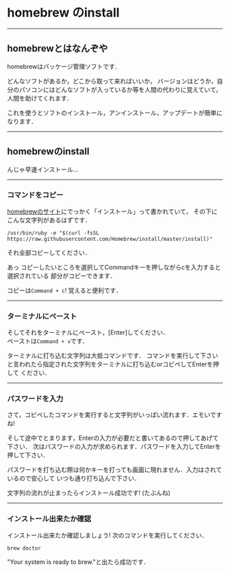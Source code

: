 # homebrew のinstall

---

## homebrewとはなんぞや

homebrewはパッケージ管理ソフトです．  

どんなソフトがあるか，どこから取って来ればいいか，
バージョンはどうか，自分のパソコンにはどんなソフトが入っているか等を人間の代わりに覚えていて，
人間を助けてくれます．  

これを使うとソフトのインストール，アンインストール，アップデートが簡単になります．

---

## homebrewのinstall

んじゃ早速インストール…

---

### コマンドをコピー
[homebrewのサイト](https://brew.sh/index_ja.html)にでっかく「インストール」って書かれていて，
その下にこんな文字列があるはずです．  

```
/usr/bin/ruby -e "$(curl -fsSL https://raw.githubusercontent.com/Homebrew/install/master/install)"
```

それ全部コピーしてください．  

あっ コピーしたいところを選択してCommandキーを押しながらcを入力すると選択されている
部分がコピーできます．  

コピーは`Command + c`! 覚えると便利です．

---

### ターミナルにペースト
そしてそれをターミナルにペースト，[Enter]してください．  
ペーストは`Command + v`です．

ターミナルに打ち込む文字列は大抵コマンドです．
コマンドを実行して下さいと言われたら指定された文字列をターミナルに打ち込むorコピペしてEnterを押して
ください．    

---

### パスワードを入力
さて，コピペしたコマンドを実行すると文字列がいっぱい流れます．エモいですね!    


そして途中でとまります，Enterの入力が必要だと書いてあるので押してあげて下さい．
次はパスワードの入力が求められます．パスワードを入力してEnterを押して下さい．

パスワードを打ち込む際は何かキーを打っても画面に現れません．入力はされているので安心して
いつも通り打ち込んで下さい．    

文字列の流れが止まったらインストール成功です! (たぶんね)

---

### インストール出来たか確認
インストール出来たか確認しましょう! 次のコマンドを実行してください．

```brew doctor```

"Your system is ready to brew."と出たら成功です．

